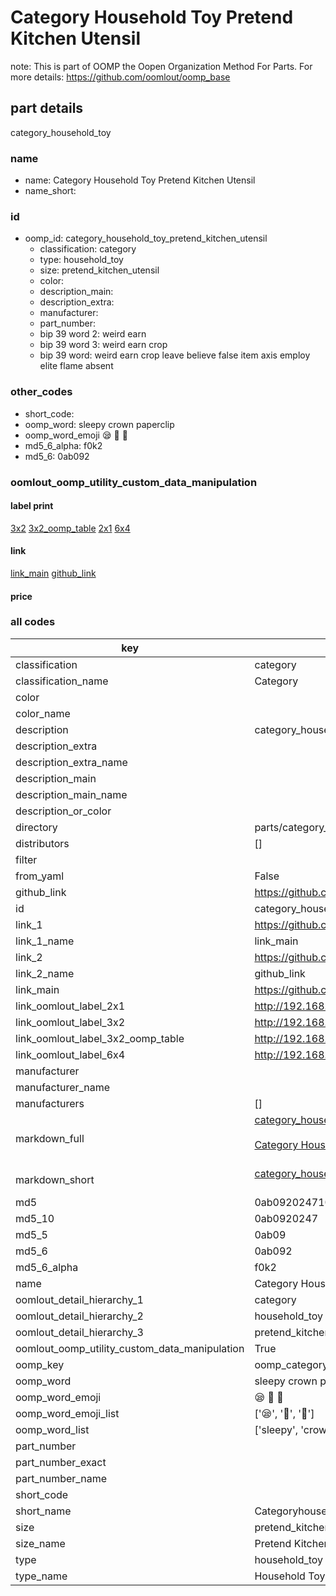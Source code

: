 # Category Household Toy Pretend Kitchen Utensil  

note: This is part of OOMP the Oopen Organization Method For Parts. For more details: https://github.com/oomlout/oomp_base

##  part details



category_household_toy

### name
* name: Category Household Toy Pretend Kitchen Utensil
* name_short: 
### id
* oomp_id: category_household_toy_pretend_kitchen_utensil
  * classification: category
  * type: household_toy
  * size: pretend_kitchen_utensil
  * color: 
  * description_main: 
  * description_extra: 
  * manufacturer: 
  * part_number: 
  * bip 39 word 2: weird earn
  * bip 39 word 3: weird earn crop
  * bip 39 word: weird earn crop leave believe false item axis employ elite flame absent

### other_codes
* short_code: 
* oomp_word: sleepy crown paperclip
* oomp_word_emoji :sleepy: :crown: :paperclip:
* md5_6_alpha: f0k2
* md5_6: 0ab092






### oomlout_oomp_utility_custom_data_manipulation
#### label print
[3x2](http://192.168.1.245:1112/?label=oomp%20f0k2)
[3x2_oomp_table](http://192.168.1.107:1112/?label=oomp%20f0k2)
[2x1](http://192.168.1.242:1112/?label=oomp%20f0k2)
[6x4](http://192.168.1.55:1112/?label=oomp%20f0k2)    

#### link

[link_main](https://github.com/oomlout/oomlout_oomp_current_version_messy/tree/main/parts/category_household_toy_pretend_kitchen_utensil) [github_link](https://github.com/oomlout/oomlout_oomp_part_src/tree/main/parts/category_household_toy_pretend_kitchen_utensil)                             

#### price







### all codes 
| key | value |  
| --- | --- |  
| classification | category |  
| classification_name | Category |  
| color |  |  
| color_name |  |  
| description | category_household_toy |  
| description_extra |  |  
| description_extra_name |  |  
| description_main |  |  
| description_main_name |  |  
| description_or_color |   |  
| directory | parts/category_household_toy_pretend_kitchen_utensil |  
| distributors | [] |  
| filter |  |  
| from_yaml | False |  
| github_link | https://github.com/oomlout/oomlout_oomp_part_src/tree/main/parts/category_household_toy_pretend_kitchen_utensil |  
| id | category_household_toy_pretend_kitchen_utensil |  
| link_1 | https://github.com/oomlout/oomlout_oomp_current_version_messy/tree/main/parts/category_household_toy_pretend_kitchen_utensil |  
| link_1_name | link_main |  
| link_2 | https://github.com/oomlout/oomlout_oomp_part_src/tree/main/parts/category_household_toy_pretend_kitchen_utensil |  
| link_2_name | github_link |  
| link_main | https://github.com/oomlout/oomlout_oomp_current_version_messy/tree/main/parts/category_household_toy_pretend_kitchen_utensil |  
| link_oomlout_label_2x1 | http://192.168.1.242:1112/?label=oomp%20f0k2 |  
| link_oomlout_label_3x2 | http://192.168.1.245:1112/?label=oomp%20f0k2 |  
| link_oomlout_label_3x2_oomp_table | http://192.168.1.107:1112/?label=oomp%20f0k2 |  
| link_oomlout_label_6x4 | http://192.168.1.55:1112/?label=oomp%20f0k2 |  
| manufacturer |  |  
| manufacturer_name |  |  
| manufacturers | [] |  
| markdown_full | [category_household_toy_pretend_kitchen_utensil](https://github.com/oomlout/oomlout_oomp_current_version_messy/tree/main/parts/category_household_toy_pretend_kitchen_utensil)<br>[](https://github.com/oomlout/oomlout_oomp_current_version_messy/tree/main/parts/category_household_toy_pretend_kitchen_utensil)<br>[Category Household Toy Pretend Kitchen Utensil](https://github.com/oomlout/oomlout_oomp_current_version_messy/tree/main/parts/category_household_toy_pretend_kitchen_utensil)<br><br> |  
| markdown_short | [category_household_toy_pretend_kitchen_utensil](https://github.com/oomlout/oomlout_oomp_current_version_messy/tree/main/parts/category_household_toy_pretend_kitchen_utensil)<br><br> |  
| md5 | 0ab092024710eed9490a57ee67d157c9 |  
| md5_10 | 0ab0920247 |  
| md5_5 | 0ab09 |  
| md5_6 | 0ab092 |  
| md5_6_alpha | f0k2 |  
| name | Category Household Toy Pretend Kitchen Utensil |  
| oomlout_detail_hierarchy_1 | category |  
| oomlout_detail_hierarchy_2 | household_toy |  
| oomlout_detail_hierarchy_3 | pretend_kitchen_utensil |  
| oomlout_oomp_utility_custom_data_manipulation | True |  
| oomp_key | oomp_category_household_toy_pretend_kitchen_utensil |  
| oomp_word | sleepy crown paperclip |  
| oomp_word_emoji | :sleepy: :crown: :paperclip: |  
| oomp_word_emoji_list | [':sleepy:', ':crown:', ':paperclip:'] |  
| oomp_word_list | ['sleepy', 'crown', 'paperclip'] |  
| part_number |  |  
| part_number_exact |  |  
| part_number_name |  |  
| short_code |  |  
| short_name | Categoryhouseholdtoy |  
| size | pretend_kitchen_utensil |  
| size_name | Pretend Kitchen Utensil |  
| type | household_toy |  
| type_name | Household Toy |  
